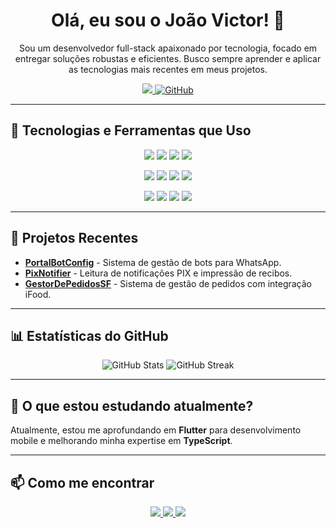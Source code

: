<h1 align="center">Olá, eu sou o João Victor! 👋</h1>

<p align="center">
  Sou um desenvolvedor full-stack apaixonado por tecnologia, focado em entregar soluções robustas e eficientes. Busco sempre aprender e aplicar as tecnologias mais recentes em meus projetos.
</p>

<p align="center">
  <a href="https://www.linkedin.com/in/jo%C3%A3o-alves-a4a1b3250/">
    <img src="https://img.shields.io/badge/-João%20Alves-0077B5?style=flat-square&logo=Linkedin&logoColor=white&link=https://www.linkedin.com/in/jo%C3%A3o-alves-a4a1b3250/" />
  </a>
  <a href="https://github.com/azv1ctor">
    <img src="https://img.shields.io/github/followers/azv1ctor?label=Follow&style=social" alt="GitHub">
  </a>
</p>

---

## 🚀 Tecnologias e Ferramentas que Uso

<p align="center">
  <!-- Linguagens -->
  <img src="https://img.shields.io/badge/-CSharp-239120?style=flat-square&logo=c-sharp&logoColor=white" />
  <img src="https://img.shields.io/badge/-JavaScript-F7DF1E?style=flat-square&logo=javascript&logoColor=black" />
  <img src="https://img.shields.io/badge/-TypeScript-007ACC?style=flat-square&logo=typescript&logoColor=white" />
  <img src="https://img.shields.io/badge/-PHP-777BB4?style=flat-square&logo=php&logoColor=white" />
</p>

<p align="center">
  <!-- Frameworks -->
  <img src="https://img.shields.io/badge/-ASP.NET-512BD4?style=flat-square&logo=dotnet&logoColor=white" />
  <img src="https://img.shields.io/badge/-React-61DAFB?style=flat-square&logo=react&logoColor=black" />
  <img src="https://img.shields.io/badge/-Node.js-339933?style=flat-square&logo=node.js&logoColor=white" />
  <img src="https://img.shields.io/badge/-Tailwind%20CSS-06B6D4?style=flat-square&logo=tailwind-css&logoColor=white" />
</p>

<p align="center">
  <!-- Ferramentas -->
  <img src="https://img.shields.io/badge/-Git-F05032?style=flat-square&logo=git&logoColor=white" />
  <img src="https://img.shields.io/badge/-Docker-2496ED?style=flat-square&logo=docker&logoColor=white" />
  <img src="https://img.shields.io/badge/-MySQL-4479A1?style=flat-square&logo=mysql&logoColor=white" />
  <img src="https://img.shields.io/badge/-MongoDB-47A248?style=flat-square&logo=mongodb&logoColor=white" />
</p>

---

## 💼 Projetos Recentes

- [**PortalBotConfig**](https://github.com/azv1ctor/PortalBotConfig) - Sistema de gestão de bots para WhatsApp.
- [**PixNotifier**](https://github.com/azv1ctor/PixNotifier) - Leitura de notificações PIX e impressão de recibos.
- [**GestorDePedidosSF**](https://github.com/azv1ctor/GestorDePedidosSF) - Sistema de gestão de pedidos com integração iFood.

---

## 📊 Estatísticas do GitHub

<p align="center">
  <img src="https://github-readme-stats.vercel.app/api?username=azv1ctor&show_icons=true&theme=radical" alt="GitHub Stats" />
  <img src="https://github-readme-streak-stats.herokuapp.com/?user=azv1ctor&theme=radical" alt="GitHub Streak" />
</p>

---

## 🌱 O que estou estudando atualmente?

Atualmente, estou me aprofundando em **Flutter** para desenvolvimento mobile e melhorando minha expertise em **TypeScript**.

---

## 📫 Como me encontrar

<p align="center">
  <a href="https://www.linkedin.com/in/jo%C3%A3o-alves-a4a1b3250/">
    <img src="https://img.shields.io/badge/-LinkedIn-0077B5?style=flat-square&logo=Linkedin&logoColor=white" />
  </a>
  <a href="mailto:jvictoralvesazevedo@gmail.com">
    <img src="https://img.shields.io/badge/-Email-D14836?style=flat-square&logo=Gmail&logoColor=white" />
  </a>
  <a href="https://github.com/azv1ctor">
    <img src="https://img.shields.io/badge/-GitHub-181717?style=flat-square&logo=github&logoColor=white" />
  </a>
</p>
